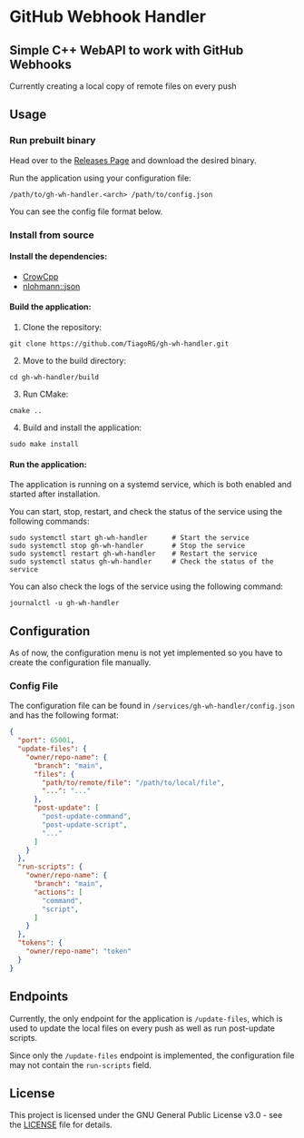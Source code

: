 # GitHub Webhook Handler

## Simple C++ WebAPI to work with GitHub Webhooks

Currently creating a local copy of remote files on every push

## Usage

### Run prebuilt binary

Head over to the [Releases Page](https://github.com/TiagoRG/gh-wh-handler/releases) and download the desired binary.

Run the application using your configuration file:
```console
/path/to/gh-wh-handler.<arch> /path/to/config.json
```

You can see the config file format below.

### Install from source

#### Install the dependencies:

- [CrowCpp](https://crowcpp.org/master/)
- [nlohmann::json](https://github.com/nlohmann/json)

#### Build the application:

1. Clone the repository:

```console
git clone https://github.com/TiagoRG/gh-wh-handler.git
```

2. Move to the build directory:
```console
cd gh-wh-handler/build
```

3. Run CMake:
```console
cmake ..
```

4. Build and install the application:
```console
sudo make install
```

#### Run the application:

The application is running on a systemd service, which is both enabled and started after installation.

You can start, stop, restart, and check the status of the service using the following commands:

```console
sudo systemctl start gh-wh-handler      # Start the service
sudo systemctl stop gh-wh-handler       # Stop the service
sudo systemctl restart gh-wh-handler    # Restart the service
sudo systemctl status gh-wh-handler     # Check the status of the service
```

You can also check the logs of the service using the following command:

```console
journalctl -u gh-wh-handler
```

## Configuration

As of now, the configuration menu is not yet implemented so you have to create the configuration file manually.

### Config File

The configuration file can be found in `/services/gh-wh-handler/config.json` and has the following format:

```json
{
  "port": 65001,
  "update-files": {
    "owner/repo-name": {
      "branch": "main",
      "files": {
        "path/to/remote/file": "/path/to/local/file",
        "...": "..."
      },
      "post-update": [
        "post-update-command",
        "post-update-script",
        "..."
      ]
    }
  },
  "run-scripts": {
    "owner/repo-name": {
      "branch": "main",
      "actions": [
        "command",
        "script",
      ]
    }
  },
  "tokens": {
    "owner/repo-name": "token"
  }
}
```

## Endpoints

Currently, the only endpoint for the application is `/update-files`, which is used to update the local files on every push as well as run post-update scripts.

Since only the `/update-files` endpoint is implemented, the configuration file may not contain the `run-scripts` field.

## License

This project is licensed under the GNU General Public License v3.0 - see the [LICENSE](LICENSE) file for details.


